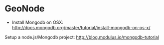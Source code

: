 # GeoNode

* Install Mongodb on OSX:
    http://docs.mongodb.org/master/tutorial/install-mongodb-on-os-x/

Setup a node.js/Mongodb project:
    http://blog.modulus.io/mongodb-tutorial


